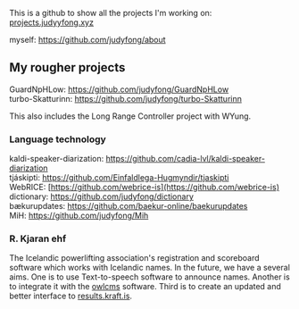 This is a github to show all the projects I'm working on: [projects.judyyfong.xyz](https://projects.judyyfong.xyz)

myself: https://github.com/judyfong/about


## My rougher projects

GuardNpHLow: https://github.com/judyfong/GuardNpHLow \
turbo-Skatturinn: https://github.com/judyfong/turbo-Skatturinn

This also includes the Long Range Controller project with WYung.

### Language technology
kaldi-speaker-diarization: https://github.com/cadia-lvl/kaldi-speaker-diarization \
tjáskipti: https://github.com/Einfaldlega-Hugmyndir/tjaskipti \
WebRICE: [https://github.com/webrice-is](https://github.com/webrice-is) \
dictionary: https://github.com/judyfong/dictionary \
bækurupdates: https://github.com/baekur-online/baekurupdates \
MiH: https://github.com/judyfong/Mih

### R. Kjaran ehf
The Icelandic powerlifting association's registration and scoreboard software which 
works with Icelandic names. In the future, we have a several aims. One is to use 
Text-to-speech software to announce names. Another is to integrate it with 
the [owlcms](https://github.com/jflamy/owlcms4) software. Third is to create an 
updated and better interface to [results.kraft.is](https://results.kraft.is/).


